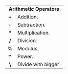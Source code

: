<table>
  <tr>
    <td colspan="2" align="center"><b>Arithmetic Operators</b></td>
  </tr>
  <tr>
    <td width="5" align="center"><b>+</b></td>
    <td>Addition.</td>
  </tr>
  <tr>
    <td align="center"><b>-</b></td>
    <td>Subtraction.</td>
  </tr>
  <tr>
    <td align="center"><b>*</b></td>
    <td>Multiplication.</td>
  </tr>
  <tr>
    <td align="center"><b>/</b></td>
    <td>Division.</td>
  </tr>
  <tr>
    <td align="center"><b>%</b></td>
    <td>Modulus.</td>
  </tr>
  <tr>
    <td align="center"><b>^</b></td>
    <td>Power.</td>
  </tr>
  <tr>
    <td align="center"><b>\</b></td>
    <td>Divide with bigger.</td>
  </tr>
</table>
